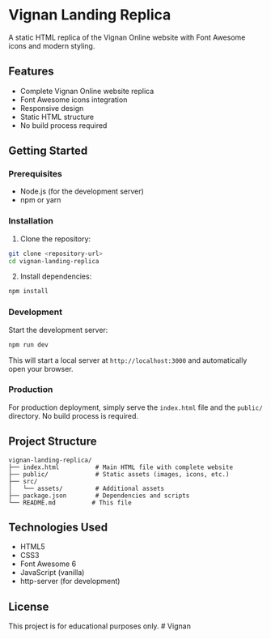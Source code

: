 # Vignan Landing Replica

A static HTML replica of the Vignan Online website with Font Awesome icons and modern styling.

## Features

- Complete Vignan Online website replica
- Font Awesome icons integration
- Responsive design
- Static HTML structure
- No build process required

## Getting Started

### Prerequisites

- Node.js (for the development server)
- npm or yarn

### Installation

1. Clone the repository:
```bash
git clone <repository-url>
cd vignan-landing-replica
```

2. Install dependencies:
```bash
npm install
```

### Development

Start the development server:
```bash
npm run dev
```

This will start a local server at `http://localhost:3000` and automatically open your browser.

### Production

For production deployment, simply serve the `index.html` file and the `public/` directory. No build process is required.

## Project Structure

```
vignan-landing-replica/
├── index.html          # Main HTML file with complete website
├── public/             # Static assets (images, icons, etc.)
├── src/
│   └── assets/         # Additional assets
├── package.json        # Dependencies and scripts
└── README.md          # This file
```

## Technologies Used

- HTML5
- CSS3
- Font Awesome 6
- JavaScript (vanilla)
- http-server (for development)

## License

This project is for educational purposes only.
#   V i g n a n  
 